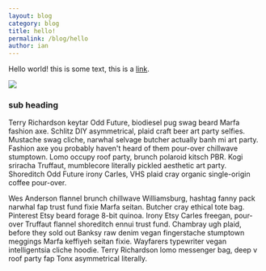```yaml
---
layout: blog
category: blog
title: hello!
permalink: /blog/hello
author: ian
---
```


Hello world! this is some text, this is a [link](blergh).

![](http://farm6.staticflickr.com/5452/9387566853_af43617d1e_n.jpg)

### sub heading

Terry Richardson keytar Odd Future, biodiesel pug swag beard Marfa fashion axe. Schlitz DIY asymmetrical, plaid craft beer art party selfies. Mustache swag cliche, narwhal selvage butcher actually banh mi art party. Fashion axe you probably haven't heard of them pour-over chillwave stumptown. Lomo occupy roof party, brunch polaroid kitsch PBR. Kogi sriracha Truffaut, mumblecore literally pickled aesthetic art party. Shoreditch Odd Future irony Carles, VHS plaid cray organic single-origin coffee pour-over.

Wes Anderson flannel brunch chillwave Williamsburg, hashtag fanny pack narwhal fap trust fund fixie Marfa seitan. Butcher cray ethical tote bag. Pinterest Etsy beard forage 8-bit quinoa. Irony Etsy Carles freegan, pour-over Truffaut flannel shoreditch ennui trust fund. Chambray ugh plaid, before they sold out Banksy raw denim vegan fingerstache stumptown meggings Marfa keffiyeh seitan fixie. Wayfarers typewriter vegan intelligentsia cliche hoodie. Terry Richardson lomo messenger bag, deep v roof party fap Tonx asymmetrical literally.
